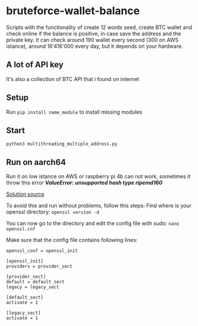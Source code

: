 # bruteforce-wallet-balance
Scripts with the functionality of create 12 words seed, create BTC wallet and check online if the balance is positive, in case save the address and the private key.
It can check around 190 wallet every second (300 on AWS istance), around 16'416'000 every day, but it depends on your hardware.

## A lot of API key
It's also a collection of BTC API that i found on internet

## Setup
Run ```pip install name_module``` to install missing modules

## Start
```python3 multithreading_multiple_address.py```

## Run on aarch64
Run it on low istance on AWS or raspberry pi 4b can not work, sometimes it throw this error ***ValueError: unsupported hash type ripemd160***

[Solution source](https://stackoverflow.com/questions/72409563/unsupported-hash-type-ripemd160-with-hashlib-in-python/72508879#72508879)

To avoid this and run without problems, follow this steps:
Find where is your openssl directory: ```openssl version -d```

You can now go to the directory and edit the config file with sudo: ```nano openssl.cnf```

Make sure that the config file contains following lines:
```
openssl_conf = openssl_init

[openssl_init]
providers = provider_sect

[provider_sect]
default = default_sect
legacy = legacy_sect

[default_sect]
activate = 1

[legacy_sect]
activate = 1
```


